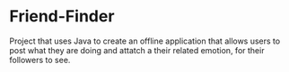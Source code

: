# Friend-Finder
Project that uses Java to create an offline application that allows users to post what they are doing and attatch a their related emotion, for their
followers to see.
